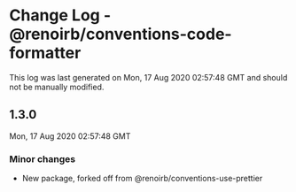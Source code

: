 # Change Log - @renoirb/conventions-code-formatter

This log was last generated on Mon, 17 Aug 2020 02:57:48 GMT and should not be manually modified.

## 1.3.0
Mon, 17 Aug 2020 02:57:48 GMT

### Minor changes

- New package, forked off from @renoirb/conventions-use-prettier

